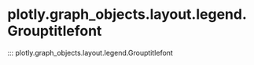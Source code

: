 # plotly.graph_objects.layout.legend.Grouptitlefont

::: plotly.graph_objects.layout.legend.Grouptitlefont
